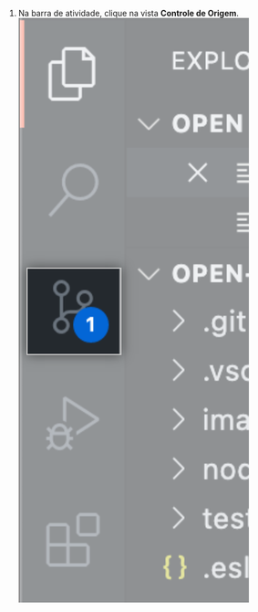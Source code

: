 1. Na barra de atividade, clique na vista **Controle de Origem**. ![Visualização do controle origem](/assets/images/help/codespaces/source-control-activity-bar-button.png)
